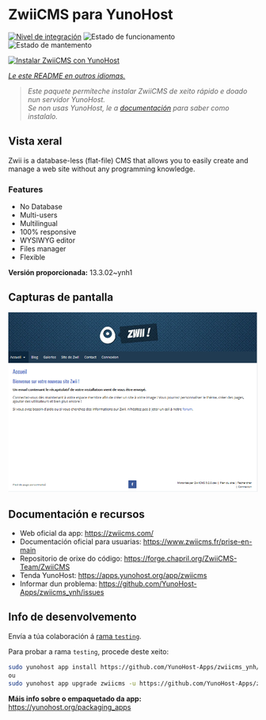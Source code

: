 <!--
NOTA: Este README foi creado automáticamente por <https://github.com/YunoHost/apps/tree/master/tools/readme_generator>
NON debe editarse manualmente.
-->

# ZwiiCMS para YunoHost

[![Nivel de integración](https://dash.yunohost.org/integration/zwiicms.svg)](https://dash.yunohost.org/appci/app/zwiicms) ![Estado de funcionamento](https://ci-apps.yunohost.org/ci/badges/zwiicms.status.svg) ![Estado de mantemento](https://ci-apps.yunohost.org/ci/badges/zwiicms.maintain.svg)

[![Instalar ZwiiCMS con YunoHost](https://install-app.yunohost.org/install-with-yunohost.svg)](https://install-app.yunohost.org/?app=zwiicms)

*[Le este README en outros idiomas.](./ALL_README.md)*

> *Este paquete permíteche instalar ZwiiCMS de xeito rápido e doado nun servidor YunoHost.*  
> *Se non usas YunoHost, le a [documentación](https://yunohost.org/install) para saber como instalalo.*

## Vista xeral

Zwii is a database-less (flat-file) CMS that allows you to easily create and manage a web site without any programming knowledge.

### Features

- No Database
- Multi-users
- Multilingual
- 100% responsive
- WYSIWYG editor
- Files manager
- Flexible


**Versión proporcionada:** 13.3.02~ynh1

## Capturas de pantalla

![Captura de pantalla de ZwiiCMS](./doc/screenshots/dashboard.png)

## Documentación e recursos

- Web oficial da app: <https://zwiicms.com/>
- Documentación oficial para usuarias: <https://www.zwiicms.fr/prise-en-main>
- Repositorio de orixe do código: <https://forge.chapril.org/ZwiiCMS-Team/ZwiiCMS>
- Tenda YunoHost: <https://apps.yunohost.org/app/zwiicms>
- Informar dun problema: <https://github.com/YunoHost-Apps/zwiicms_ynh/issues>

## Info de desenvolvemento

Envía a túa colaboración á [rama `testing`](https://github.com/YunoHost-Apps/zwiicms_ynh/tree/testing).

Para probar a rama `testing`, procede deste xeito:

```bash
sudo yunohost app install https://github.com/YunoHost-Apps/zwiicms_ynh/tree/testing --debug
ou
sudo yunohost app upgrade zwiicms -u https://github.com/YunoHost-Apps/zwiicms_ynh/tree/testing --debug
```

**Máis info sobre o empaquetado da app:** <https://yunohost.org/packaging_apps>
